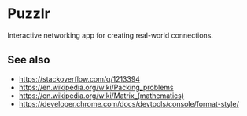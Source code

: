 # Puzzlr

Interactive networking app for creating real-world connections.

## See also
- https://stackoverflow.com/q/1213394
- https://en.wikipedia.org/wiki/Packing_problems
- https://en.wikipedia.org/wiki/Matrix_(mathematics)
- https://developer.chrome.com/docs/devtools/console/format-style/

